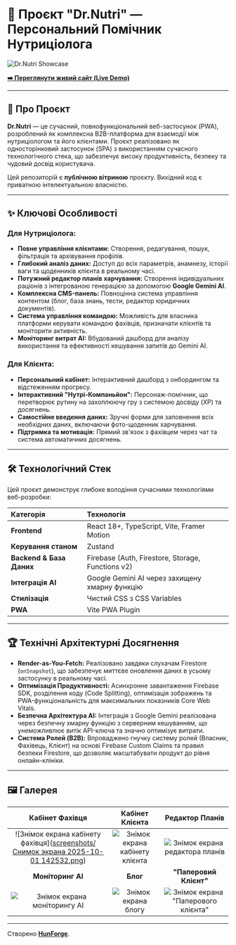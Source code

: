 # 🚀 Проєкт "Dr.Nutri" — Персональний Помічник Нутриціолога

![Dr.Nutri Showcase](URL_ДО_ВАШОГО_ГОЛОВНОГО_СКРІНШОТА)

**[➡️ Переглянути живий сайт (Live Demo)](https://dr-nutriapp.netlify.app/)**

---

## 📄 Про Проєкт

**Dr.Nutri** — це сучасний, повнофункціональний веб-застосунок (PWA), розроблений як комплексна B2B-платформа для взаємодії між нутриціологом та його клієнтами. Проєкт реалізовано як односторінковий застосунок (SPA) з використанням сучасного технологічного стека, що забезпечує високу продуктивність, безпеку та чудовий досвід користувача.

Цей репозиторій є **публічною вітриною** проєкту. Вихідний код є приватною інтелектуальною власністю.

---

## ✨ Ключові Особливості

### Для Нутриціолога:
-   **Повне управління клієнтами:** Створення, редагування, пошук, фільтрація та архівування профілів.
-   **Глибокий аналіз даних:** Доступ до всіх параметрів, анамнезу, історії ваги та щоденників клієнта в реальному часі.
-   **Потужний редактор планів харчування:** Створення індивідуальних раціонів з інтегрованою генерацією за допомогою **Google Gemini AI**.
-   **Комплексна CMS-панель:** Повноцінна система управління контентом (блог, база знань, тести, редактор юридичних документів).
-   **Система управління командою:** Можливість для власника платформи керувати командою фахівців, призначати клієнтів та моніторити активність.
-   **Моніторинг витрат AI:** Вбудований дашборд для аналізу використання та ефективності кешування запитів до Gemini AI.

### Для Клієнта:
-   **Персональний кабінет:** Інтерактивний дашборд з онбордингом та відстеженням прогресу.
-   **Інтерактивний "Нутрі-Компаньйон":** Персонаж-помічник, що перетворює рутину на захоплюючу гру з системою досвіду (XP) та досягнень.
-   **Самостійне введення даних:** Зручні форми для заповнення всіх необхідних даних, включаючи фото-щоденник харчування.
-   **Підтримка та мотивація:** Прямий зв'язок з фахівцем через чат та система автоматичних досягнень.

---

## 🛠️ Технологічний Стек

Цей проєкт демонструє глибоке володіння сучасними технологіями веб-розробки:

| Категорія | Технологія |
| :--- | :--- |
| **Frontend** | React 18+, TypeScript, Vite, Framer Motion |
| **Керування станом** | Zustand |
| **Backend & База Даних**| Firebase (Auth, Firestore, Storage, Functions v2) |
| **Інтеграція AI** | Google Gemini AI через захищену хмарну функцію |
| **Стилізація** | Чистий CSS з CSS Variables |
| **PWA** | Vite PWA Plugin |

---

## 🏆 Технічні Архітектурні Досягнення

*   **Render-as-You-Fetch:** Реалізовано завдяки слухачам Firestore (`onSnapshot`), що забезпечує миттєве оновлення даних в усьому застосунку в реальному часі.
*   **Оптимізація Продуктивності:** Асинхронне завантаження Firebase SDK, розділення коду (Code Splitting), оптимізація зображень та PWA-функціональність для максимальних показників Core Web Vitals.
*   **Безпечна Архітектура AI:** Інтеграція з Google Gemini реалізована через безпечну хмарну функцію з серверним кешуванням, що унеможливлює витік API-ключа та значно оптимізує витрати.
*   **Система Ролей (B2B):** Впроваджено гнучку систему ролей (Власник, Фахівець, Клієнт) на основі Firebase Custom Claims та правил безпеки Firestore, що дозволяє масштабувати продукт до рівня онлайн-клініки.

---

## 🖼️ Галерея

| Кабінет Фахівця | Кабінет Клієнта | Редактор Планів |
| :---: | :---: | :---: |
| ![Знімок екрана кабінету фахівця]([screenshots/Снимок экрана 2025-10-01 142532.png](https://github.com/HunForge/Dr.Nutri-Showcase/blob/main/screenshots/%D0%A1%D0%BD%D0%B8%D0%BC%D0%BE%D0%BA%20%D1%8D%D0%BA%D1%80%D0%B0%D0%BD%D0%B0%202025-10-01%20142532.png)) | ![Знімок екрана кабінету клієнта](URL_СКРІНШОТА_2) | ![Знімок екрана редактора планів](URL_СКРІНШОТА_3) |
| **Моніторинг AI** | **Блог** | **"Паперовий Клієнт"** |
| ![Знімок екрана моніторингу AI](URL_СКРІНШОТА_4) | ![Знімок екрана блогу](URL_СКРІНШОТА_5) | ![Знімок екрана "Паперового клієнта"](URL_СКРІНШОТА_6) |

---

Створено **[HunForge](https://github.com/HunForge)**.
